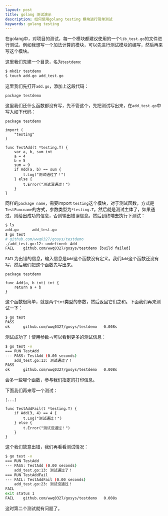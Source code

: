 ```yaml
---
layout: post
title: golang 测试演示
description: 如何使用golang testing 模块进行简单测试
keywords: golang testing
---
```

在golang中，对项目的测试，每一个模块都建议使用的一个`lib_test.go`的文件进行测试。例如我想写一个加法计算的模块，可以先进行测试模块的编写，然后再来写这个模块。

这里我们先建一个目录，名为`testdemo`:

```bash
$ mkdir testdemo
$ touch add.go add_test.go
```

这里我们先打开`add.go`，添加上这段代码：

```golang
package testdemo
```

这里我们还什么函数都没有写，先不管这个，先把测试写出来，在`add_test.go`中写入如下代码：

```golang
package testdemo

import (
	"testing"
)

func TestAdd(t *testing.T) {
	var a, b, sum int
	a = 4
	b = 5
	sum = 9
	if Add(a, b) == sum {
		t.Log("测试通过了！")
	} else {
		t.Error("测试没通过！")
	}
}
```

同样的`package name`，需要import `testing`这个模块，对于测试函数，方式是`TestFuncname`的方式，参数类型为`*testing.T`。然后就是测试主体了，如果通过，则给出成功的信息，否则输出错误信息。然后到终端去执行下测试：

```bash
$ ls
add.go      add_test.go
$ go test
# github.com/wwq0327/gosys/testdemo
./add_test.go:12: undefined: Add
FAIL	github.com/wwq0327/gosys/testdemo [build failed]
```

`FAIL`为出错的信息，输入信息是`Add`这个函数没有定义。我们`Add`这个函数还没有写，然后我们把这个函数先写出来。

```golang
package testdemo

func Add(a, b int) int {
	return a + b
}
```

这个函数很简单，就是两个`int`类型的参数，然后返回它们之和。下面我们再来测试一下：

```bash
$ go test
PASS
ok  	github.com/wwq0327/gosys/testdemo	0.008s
```

测试成功了！使用参数`-v`可以看到更多的测试信息：

```bash
$ go test -v
=== RUN TestAdd
--- PASS: TestAdd (0.00 seconds)
	add_test.go:13: 测试通过了！
PASS
ok  	github.com/wwq0327/gosys/testdemo	0.008s
```

会多一些哪个函数，参与我们指定的打印信息。

下面我们再来写一个测试：

```golang
[...]

func TestAddFail(t *testing.T) {
	if Add(3, 4) == 4 {
		t.Log("测试通过！")
	} else {
		t.Error("测试没通过！")
	}
}
```

这个我们故意出错，我们再看看测试情况：

```bash 
$ go test -v
=== RUN TestAdd
--- PASS: TestAdd (0.00 seconds)
	add_test.go:13: 测试通过了！
=== RUN TestAddFail
--- FAIL: TestAddFail (0.00 seconds)
	add_test.go:23: 测试没通过！
FAIL
exit status 1
FAIL	github.com/wwq0327/gosys/testdemo	0.008s
```

这时第二个测试就有问题了。
